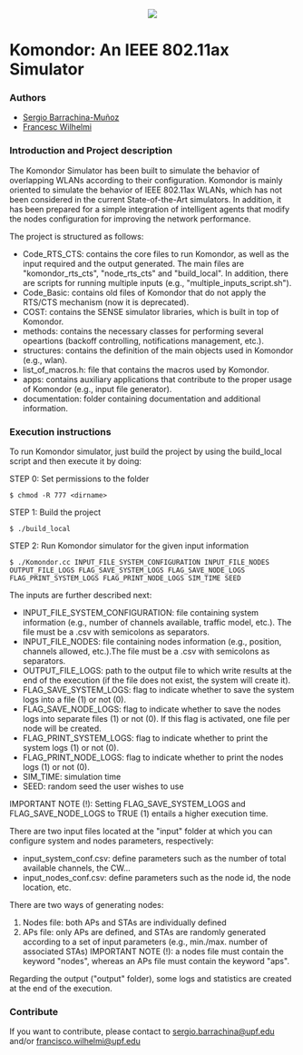 <p align="center"> 
<img src="https://github.com/wn-upf/Komondor/blob/master/Documentation/Images/komondor_logo.png">
</p>

# Komondor: An IEEE 802.11ax Simulator

### Authors
* [Sergio Barrachina-Muñoz](https://github.com/sergiobarra)
* [Francesc Wilhelmi](https://github.com/fwilhelmi)

### Introduction and Project description

The Komondor Simulator has been built to simulate the behavior of overlapping WLANs according to their configuration. Komondor is mainly oriented to simulate the behavior of IEEE 802.11ax WLANs, which has not been considered in the current State-of-the-Art simulators. In addition, it has been prepared for a simple integration of intelligent agents that modify the nodes configuration for improving the network performance. 

The project is structured as follows:
* Code_RTS_CTS: contains the core files to run Komondor, as well as the input required and the output generated. The main files are "komondor_rts_cts", "node_rts_cts" and "build_local". In addition, there are scripts for running multiple inputs (e.g., "multiple_inputs_script.sh").
* Code_Basic: contains old files of Komondor that do not apply the RTS/CTS mechanism (now it is deprecated).
* COST: contains the SENSE simulator libraries, which is built in top of Komondor.
* methods: contains the necessary classes for performing several opeartions (backoff controlling, notifications management, etc.).
* structures: contains the definition of the main objects used in Komondor (e.g., wlan).
* list_of_macros.h: file that contains the macros used by Komondor.
* apps: contains auxiliary applications that contribute to the proper usage of Komondor (e.g., input file generator).
* documentation: folder containing documentation and additional information.

### Execution instructions

To run Komondor simulator, just build the project by using the build_local script and then execute it by doing:

STEP 0: Set permissions to the folder

```
$ chmod -R 777 <dirname>
```

STEP 1: Build the project

```
$ ./build_local
```

STEP 2: Run Komondor simulator for the given input information

```
$ ./Komondor.cc INPUT_FILE_SYSTEM_CONFIGURATION INPUT_FILE_NODES OUTPUT_FILE_LOGS FLAG_SAVE_SYSTEM_LOGS FLAG_SAVE_NODE_LOGS FLAG_PRINT_SYSTEM_LOGS FLAG_PRINT_NODE_LOGS SIM_TIME SEED
```

The inputs are further described next:
* INPUT_FILE_SYSTEM_CONFIGURATION: file containing system information (e.g., number of channels available, traffic model, etc.). The file must be a .csv with semicolons as separators.
* INPUT_FILE_NODES: file containing nodes information (e.g., position, channels allowed, etc.).The file must be a .csv with semicolons as separators.
* OUTPUT_FILE_LOGS: path to the output file to which write results at the end of the execution (if the file does not exist, the system will create it).
* FLAG_SAVE_SYSTEM_LOGS: flag to indicate whether to save the system logs into a file (1) or not (0).
* FLAG_SAVE_NODE_LOGS: flag to indicate whether to save the nodes logs into separate files (1) or not (0). If this flag is activated, one file per node will be created.
* FLAG_PRINT_SYSTEM_LOGS: flag to indicate whether to print the system logs (1) or not (0).
* FLAG_PRINT_NODE_LOGS: flag to indicate whether to print the nodes logs (1) or not (0). 
* SIM_TIME: simulation time
* SEED: random seed the user wishes to use

IMPORTANT NOTE (!): Setting FLAG_SAVE_SYSTEM_LOGS and FLAG_SAVE_NODE_LOGS to TRUE (1) entails a higher execution time. 

There are two input files located at the "input" folder at which you can configure system and nodes parameters, respectively:
* input_system_conf.csv: define parameters such as the number of total available channels, the CW...
* input_nodes_conf.csv: define parameters such as the node id, the node location, etc.
	
There are two ways of generating nodes:
1) Nodes file: both APs and STAs are individually defined
2) APs file: only APs are defined, and STAs are randomly generated according to a set of input parameters (e.g., min./max. number of associated STAs)
IMPORTANT NOTE (!): a nodes file must contain the keyword "nodes", whereas an APs file must contain the keyword "aps".

Regarding the output ("output" folder), some logs and statistics are created at the end of the execution.

### Contribute

If you want to contribute, please contact to sergio.barrachina@upf.edu and/or francisco.wilhelmi@upf.edu
